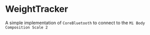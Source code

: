 # WeightTracker

A simple implementation of `CoreBluetooth` to connect to the `Mi Body Composition Scale 2`
